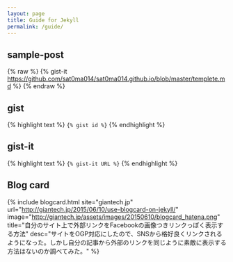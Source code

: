 ```yaml
---
layout: page
title: Guide for Jekyll
permalink: /guide/
---
```


## sample-post

{% raw %}
{% gist-it https://github.com/sat0ma014/sat0ma014.github.io/blob/master/templete.md %}
{% endraw %}

## gist

{% highlight text %}
``{% gist id %}``
{% endhighlight %}

## gist-it

{% highlight text %}
`{% gist-it URL %}`
{% endhighlight %}

## Blog card

{% include blogcard.html site="giantech.jp" url="http://giantech.jp/2015/06/10/use-blogcard-on-jekyll/" image="http://giantech.jp/assets/images/20150610/blogcard_hatena.png" title="自分のサイト上で外部リンクをFacebookの画像つきリンクっぽく表示する方法" desc="サイトをOGP対応にしたので、SNSから格好良くリンクされるようになった。しかし自分の記事から外部のリンクを同じように素敵に表示する方法はないのか調べてみた。" %}
